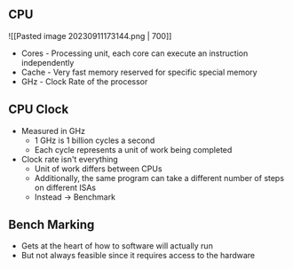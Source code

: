 ## CPU
![[Pasted image 20230911173144.png | 700]]
- Cores - Processing unit, each core can execute an instruction independently
- Cache - Very fast memory reserved for specific special memory
- GHz - Clock Rate of the processor
## CPU Clock
- Measured in GHz
	- 1 GHz is 1 billion cycles a second
	- Each cycle represents a unit of work being completed
- Clock rate isn't everything
	- Unit of work differs between CPUs
	- Additionally, the same program can take a different number of steps on different ISAs
	- Instead -> Benchmark

## Bench Marking
- Gets at the heart of how to software will actually run
- But not always feasible since it requires access to the hardware
